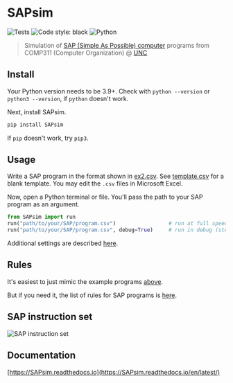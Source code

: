 # SAPsim

![Tests](https://github.com/jesse-wei/SAPsim/actions/workflows/tests.yml/badge.svg)
![Code style: black](https://img.shields.io/badge/code%20style-black-000000.svg)
![Python](https://img.shields.io/badge/python-3670A0?style=plastic&logo=python&logoColor=ffdd54)

> Simulation of [SAP (Simple As Possible) computer](https://jessewei.dev/img/sap.jpg) programs from COMP311 (Computer Organization) @ [UNC](https://unc.edu)

## Install

Your Python version needs to be 3.9+. Check with `python --version` or `python3 --version`, if `python` doesn't work.

Next, install SAPsim.

```sh
pip install SAPsim
```

If `pip` doesn't work, try `pip3`.

## Usage

Write a SAP program in the format shown in [ex2.csv](https://github.com/jesse-wei/SAPsim/blob/main/tests/public_prog/ex2.csv). See [template.csv](https://github.com/jesse-wei/SAPsim/blob/main/template.csv) for a blank template. You may edit the `.csv` files in Microsoft Excel.

Now, open a Python terminal or file. You'll pass the path to your SAP program as an argument.

```py
from SAPsim import run
run("path/to/your/SAP/program.csv")                 # run at full speed (default)
run("path/to/your/SAP/program.csv", debug=True)     # run in debug (step) mode
```

Additional settings are described [here](https://SAPsim.readthedocs.io/en/latest/#settings).

## Rules

It's easiest to just mimic the example programs [above](#usage).

But if you need it, the list of rules for SAP programs is [here](https://SAPsim.readthedocs.io/en/latest/rules.html).

## SAP instruction set

![SAP instruction set](https://user-images.githubusercontent.com/55986131/220041985-da3060d2-18c3-4158-8d30-a5d88e08acc4.png)

## Documentation

[https://SAPsim.readthedocs.io](https://SAPsim.readthedocs.io/en/latest/)
